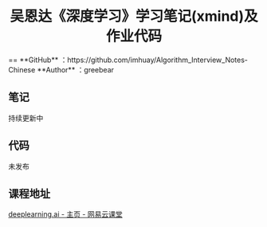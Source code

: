 <h1 align="center">吴恩达《深度学习》学习笔记(xmind)及作业代码</h1>
==
**GitHub** ：https://github.com/imhuay/Algorithm_Interview_Notes-Chinese
**Author** ：greebear

## 笔记

持续更新中

## 代码

未发布

## 课程地址

[deeplearning.ai - 主页 - 网易云课堂](https://study.163.com/provider/2001053000/index.htm)

